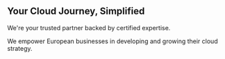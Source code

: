 ## Your Cloud Journey, Simplified

We're your trusted partner backed by certified expertise. 

We empower European businesses in developing and growing their cloud strategy.
